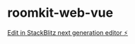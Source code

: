 # roomkit-web-vue

[Edit in StackBlitz next generation editor ⚡️](https://stackblitz.com/~/github.com/KaustubhKumar05/roomkit-web-vue)